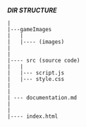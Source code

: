 ***DIR STRUCTURE***

    |
    |---gameImages
    |   |
    |   |---- (images)
    |
    | 
    |---- src (source code) 
    |   |
    |   |--- script.js
    |   |--- style.css
    |
    |
    | --- documentation.md
    |
    |
    |---- index.html
